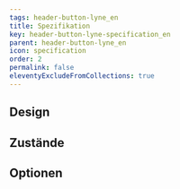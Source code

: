 ```yaml
---
tags: header-button-lyne_en
title: Spezifikation
key: header-button-lyne-specification_en
parent: header-button-lyne_en
icon: specification
order: 2
permalink: false
eleventyExcludeFromCollections: true
---
```


## Design 

## Zustände

## Optionen


